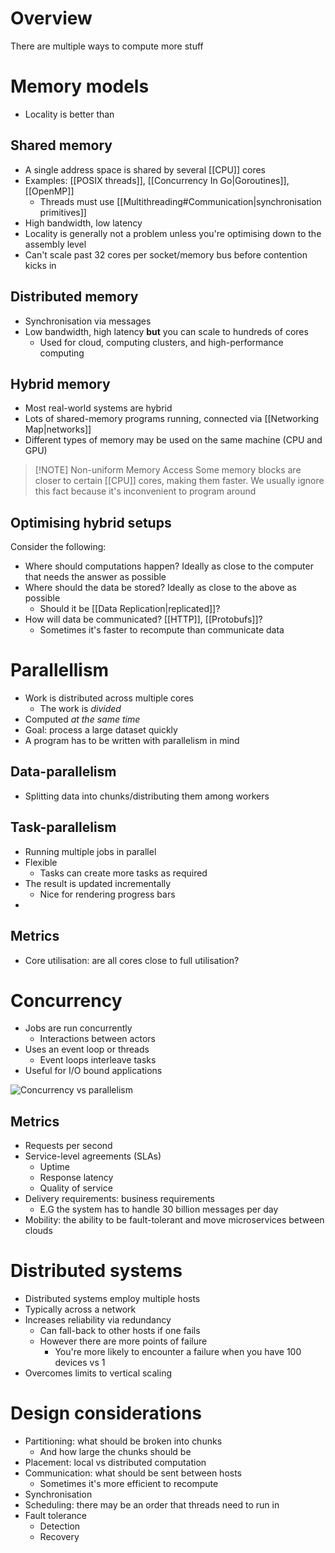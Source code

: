 # Overview
There are multiple ways to compute more stuff

# Memory models
- Locality is better than 
## Shared memory
- A single address space is shared by several [[CPU]] cores
- Examples: [[POSIX threads]], [[Concurrency In Go|Goroutines]], [[OpenMP]]
	- Threads must use [[Multithreading#Communication|synchronisation primitives]]
- High bandwidth, low latency
- Locality is generally not a problem unless you're optimising down to the assembly level
- Can't scale past 32 cores per socket/memory bus before contention kicks in

## Distributed memory
- Synchronisation via messages
- Low bandwidth, high latency **but** you can scale to hundreds of cores
	- Used for cloud, computing clusters, and high-performance computing

## Hybrid memory
- Most real-world systems are hybrid
- Lots of shared-memory programs running, connected via [[Networking Map|networks]]
- Different types of memory may be used on the same machine (CPU and GPU)

> [!NOTE] Non-uniform Memory Access
> Some memory blocks are closer to certain [[CPU]] cores, making them faster. We usually ignore this fact because it's inconvenient to program around

## Optimising hybrid setups
Consider the following:
- Where should computations happen? Ideally as close to the computer that needs the answer as possible
- Where should the data be stored? Ideally as close to the above as possible
	- Should it be [[Data Replication|replicated]]?
- How will data be communicated? [[HTTP]], [[Protobufs]]?
	- Sometimes it's faster to recompute than communicate data

# Parallellism
- Work is distributed across multiple cores
	- The work is *divided*
- Computed *at the same time*
- Goal: process a large dataset quickly
- A program has to be written with parallelism in mind

## Data-parallelism
- Splitting data into chunks/distributing them among workers

## Task-parallelism
- Running multiple jobs in parallel
- Flexible
	- Tasks can create more tasks as required
- The result is updated incrementally
	- Nice for rendering progress bars
- 
## Metrics
- Core utilisation: are all cores close to full utilisation?

# Concurrency
- Jobs are run concurrently
	- Interactions between actors
- Uses an event loop or threads
	- Event loops interleave tasks
- Useful for I/O bound applications

![Concurrency vs parallelism](https://s3-wp-product.s3.amazonaws.com/wp-content/uploads/20240308182308/1_5P4uAgYGrsl4Lq-4ASitEQ.png)

## Metrics
- Requests per second
- Service-level agreements (SLAs)
	- Uptime
	- Response latency
	- Quality of service
- Delivery requirements: business requirements
	- E.G the system has to handle 30 billion messages per day
- Mobility: the ability to be fault-tolerant and move microservices between clouds

# Distributed systems
- Distributed systems employ multiple hosts
- Typically across a network
- Increases reliability via redundancy
	- Can fall-back to other hosts if one fails
	- However there are more points of failure
		- You're more likely to encounter a failure when you have 100 devices vs 1
- Overcomes limits to vertical scaling

# Design considerations
- Partitioning: what should be broken into chunks
	- And how large the chunks should be
- Placement: local vs distributed computation
- Communication: what should be sent between hosts
	- Sometimes it's more efficient to recompute
- Synchronisation
- Scheduling: there may be an order that threads need to run in
- Fault tolerance
	- Detection
	- Recovery